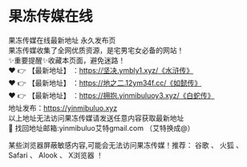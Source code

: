 # 果冻传媒在线
果冻传媒在线最新地址 永久发布页<br>
果冻传媒收集了全网优质资源，是宅男宅女必备的网站！<br>
✨重要提醒✨收藏本页面，避免迷路！<br>
❤️ 👉 【最新地址】 ：https://坚决.ymbly1.xyz/《水浒传》<br>
❤️ 👉 【最新地址】 ：https://地之二.12ym34f.cc/《如懿传》<br>
❤️ 👉 【最新地址】 ：https://拥抱.yinmibuluoy3.xyz/《白蛇传》<br>
地址发布：https://yinmibuluo.xyz<br>
以上地址无法访问果冻传媒请发送任意内容获取最新地址<br>
📧 找回地址邮箱:yinmibuluo艾特gmail.com （艾特换成@）<br>

某些浏览器屏蔽敏感内容,可能会无法访问果冻传媒！推荐： 谷歌 、 火狐 、 Safari 、 Alook 、 X浏览器 ！<br>
